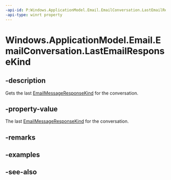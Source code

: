 ----api-id: P:Windows.ApplicationModel.Email.EmailConversation.LastEmailResponseKind
-api-type: winrt property
---<!-- Property syntaxpublic Windows.ApplicationModel.Email.EmailMessageResponseKind LastEmailResponseKind { get; }--># Windows.ApplicationModel.Email.EmailConversation.LastEmailResponseKind## -descriptionGets the last [EmailMessageResponseKind](emailmessageresponsekind.md) for the conversation.## -property-valueThe last [EmailMessageResponseKind](emailmessageresponsekind.md) for the conversation.## -remarks## -examples## -see-also